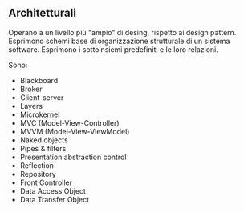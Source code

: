 ## Architetturali
Operano a un livello più "ampio" di desing, rispetto ai design pattern.
Esprimono schemi base di organizzazione strutturale di un sistema software.
Esprimono i sottoinsiemi predefiniti e le loro relazioni.

Sono:
- Blackboard
- Broker
- Client-server
- Layers
- Microkernel
- MVC (Model-View-Controller)
- MVVM (Model-View-ViewModel)
- Naked objects
- Pipes & filters
- Presentation abstraction control
- Reflection
- Repository
- Front Controller
- Data Access Object
- Data Transfer Object
